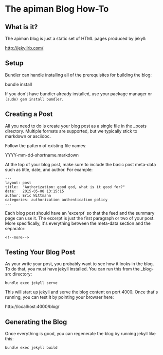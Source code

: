 
# The apiman Blog How-To

## What is it?

The apiman blog is just a static set of HTML pages produced by jekyll:

http://jekyllrb.com/

## Setup

Bundler can handle installing all of the prerequisites for building the
blog:

   bundle install

If you don't have bundler already installed, use your package manager or
`(sudo) gem install bundler`.

## Creating a Post

All you need to do is create your blog post as a single file in the _posts
directory.  Multiple formats are supported, but we typically stick to 
markdown or asciidoc.

Follow the pattern of existing file names:

YYYY-mm-dd-shortname.markdown

At the top of your blog post, make sure to include the basic post meta-data
such as title, date, and author.  For example:

    ---
    layout: post
    title:  "Authorization: good god, what is it good for?"
    date:   2015-05-08 13:15:15
    author: Eric Wittmann
    categories: authorization authentication policy
    ---

Each blog post should have an 'excerpt' so that the feed and the summary
page can use it.  The excerpt is just the first paragraph or two of your
post.  More specifically, it's everything between the meta-data section 
and the separator:

    <!--more-->

## Testing Your Blog Post

As your write your post, you probably want to see how it looks in the blog.
To do that, you must have jekyll installed.  You can run this from the 
_blog-src directory:

    bundle exec jekyll serve

This will start up jekyll and serve the blog content on port 4000.  Once
that's running, you can test it by pointing your browser here:

http://localhost:4000/blog/

## Generating the Blog

Once everything is good, you can regenerate the blog by running jekyll
like this:

    bundle exec jekyll build


